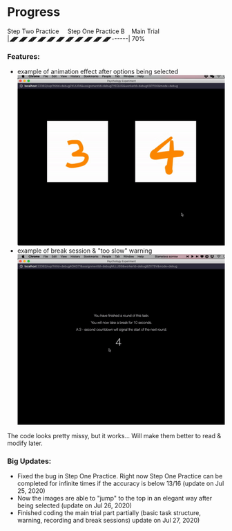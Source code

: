 # Progress
Step Two Practice &nbsp; &nbsp; Step One Practice B&nbsp; &nbsp; Main Trial\
|◢◤◢◤◢◤◢◤◢◤◢◤◢◤◢◤◢◤◢◤◢◤------| 70%


### Features:
* example of animation effect after options being selected
![two step practice](https://raw.githubusercontent.com/qianqiancui/Two-Step-Task/master/new_animation.gif)
* example of break session & "too slow" warning
![break & too slow](https://raw.githubusercontent.com/qianqiancui/Two-Step-Task/master/break&too_slow.gif)

The code looks pretty missy, but it works... Will make them better to read & modify later.
### Big Updates:

* Fixed the bug in Step One Practice. Right now Step One Practice can be completed for infinite times if the accuracy is below 13/16 (update on Jul 25, 2020)
* Now the images are able to "jump" to the top in an elegant way after being selected (update on Jul 26, 2020)
* Finished coding the main trial part partially (basic task structure, warning, recording and break sessions) update on Jul 27, 2020)
